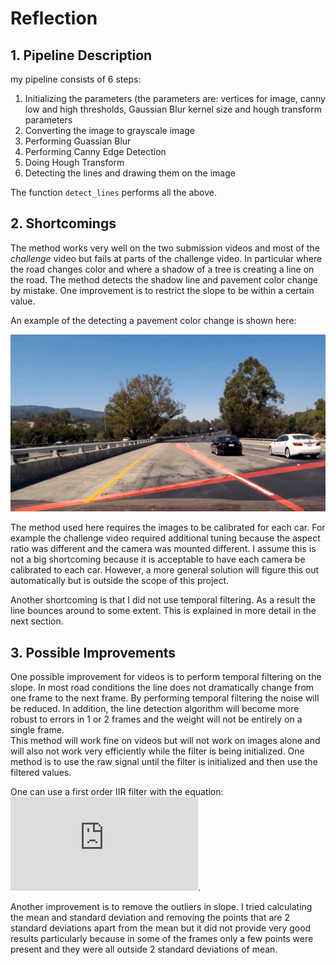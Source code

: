 # Reflection
## 1. Pipeline Description
my pipeline consists of 6 steps:

1. Initializing the parameters (the parameters are: vertices for image, canny low and high thresholds, Gaussian Blur kernel size and hough transform parameters
2. Converting the image to grayscale image
3. Performing Guassian Blur
4. Performing Canny Edge Detection
5. Doing Hough Transform
6. Detecting the lines and drawing them on the image

The function `detect_lines` performs all the above.

## 2. Shortcomings
The method works very well on the two submission videos and most of the _challenge_ video but fails at parts of the challenge video. In particular where the road changes color and where a shadow of a tree is creating a line on the road. The method detects the shadow line and pavement color change by mistake. One improvement is to restrict the slope to be within a certain value.

An example of the detecting a pavement color change is shown here:

![detecting pavement color change](interesting_screenshots/challenge_detecting_color_change.png)

The method used here requires the images to be calibrated for each car. For example the challenge video required additional tuning because the aspect ratio was different and the camera was mounted different. I assume this is not a big shortcoming because it is acceptable to have each camera be calibrated to each car. However, a more general solution will figure this out automatically but is outside the scope of this project.

Another shortcoming is that I did not use temporal filtering. As a result the line bounces around to some extent. This is explained in more detail in the next section. 

## 3. Possible Improvements
One possible improvement for videos is to perform temporal filtering on the slope. In most road conditions the line does not dramatically change from one frame to the next frame. By performing temporal filtering the noise will be reduced. In addition, the line detection algorithm will become more robust to errors in 1 or 2 frames and the weight will not be entirely on a single frame.  
This method will work fine on videos but will not work on images alone and will also not work very efficiently while the filter is being initialized. One method is to use the raw signal until the filter is initialized and then use the filtered values. 

One can use a first order IIR filter with the equation:
![img](http://latex.codecogs.com/svg.latex?y%5Bk%5D%3D%5Calpha%2Ay%5Bk-1%5D%2B%281-%5Calpha%29%2Au%5Bk%5D).

Another improvement is to remove the outliers in slope. I tried calculating the mean and standard deviation and removing the points that are 2 standard deviations apart from the mean but it did not provide very good results particularly because in some of the frames only a few points were present and they were all outside 2 standard deviations of mean.
